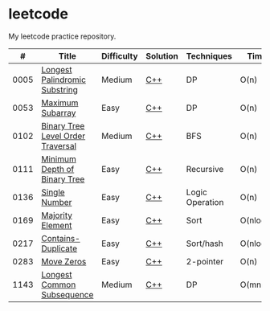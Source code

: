 # leetcode
My leetcode practice repository.


|  #  | Title | Difficulty | Solution |  Techniques | Time | Space | Notes |
| --- | ----- | ---------- | -------- | ----------- | ---- | ----- | ----- |
| 0005 |[Longest Palindromic Substring](https://leetcode.com/problems/longest-palindromic-substring/)| Medium | [C++](/0005-Longest-Palindromic-Substring.cpp) | DP | O(n) | O(1) |
| 0053 |[Maximum Subarray](https://leetcode.com/problems/maximum-subarray/) | Easy | [C++](0053-Maximum-Subarray.cpp) | DP | O(n) | O(1) |
| 0102 |[Binary Tree Level Order Traversal](https://leetcode.com/problems/binary-tree-level-order-traversal/) | Medium | [C++](/0102-Binary-Tree-Level-Order-Traversal.cpp) | BFS | O(n) | O(n) | |
| 0111 |[Minimum Depth of Binary Tree](https://leetcode.com/problems/minimum-depth-of-binary-tree/)| Easy | [C++](/0111-Minimum-Depth-of-Binary-Tree.cpp) | Recursive | O(n) | O(n) | |
| 0136 | [Single Number](https://leetcode.com/problems/single-number/)| Easy | [C++](/0136-Single-Number.cpp) | Logic Operation | O(n) | O(1) |
| 0169 | [Majority Element](https://leetcode.com/problems/majority-element/)| Easy | [C++](/0169-Majority-Element.cpp) | Sort | O(nlogn) | O(1) |
| 0217 | [Contains-Duplicate](https://leetcode.com/problems/contains-duplicate/) | Easy | [C++](/0217-Contains-Duplicate.cpp) | Sort/hash | O(nlogn) | O(1) |
| 0283 | [Move Zeros](https://leetcode.com/problems/move-zeroes/) | Easy | [C++](/0283-Move-Zeros.cpp) | 2-pointer | O(n) | O(1) | |
| 1143 | [Longest Common Subsequence](https://leetcode.com/problems/longest-common-subsequence/) | Medium | [C++](/1143-Longest-Common-Subsequence.cpp) | DP | O(mn) | O(min(m,n)) |
